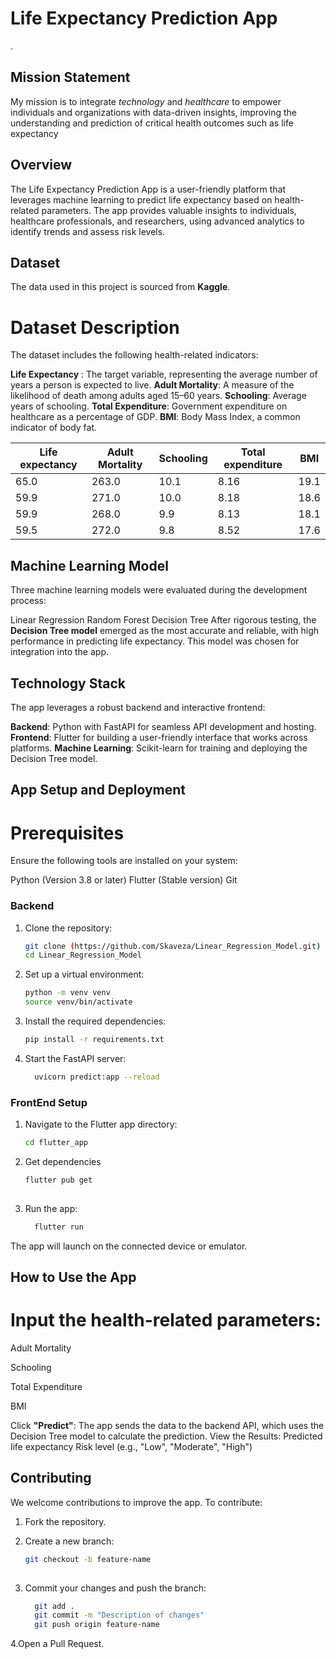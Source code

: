 # Life Expectancy Prediction App
.
## Mission Statement
My mission is to integrate *technology* and *healthcare* to empower individuals and organizations with data-driven insights, improving the understanding and prediction of critical health outcomes such as life expectancy

## Overview
The Life Expectancy Prediction App is a user-friendly platform that leverages machine learning to predict life expectancy based on health-related parameters. The app provides valuable insights to individuals, healthcare professionals, and researchers, using advanced analytics to identify trends and assess risk levels.

## Dataset
The data used in this project is sourced from **Kaggle**. 

# Dataset Description
The dataset includes the following health-related indicators:

**Life Expectancy** : The target variable, representing the average number of years a person is expected to live.
**Adult Mortality**: A measure of the likelihood of death among adults aged 15–60 years.
**Schooling**: Average years of schooling.
**Total Expenditure**: Government expenditure on healthcare as a percentage of GDP.
**BMI**: Body Mass Index, a common indicator of body fat.

| Life expectancy | Adult Mortality | Schooling | Total expenditure | BMI  |
|------------------|-----------------|-----------|-------------------|------|
| 65.0            | 263.0           | 10.1      | 8.16              | 19.1 |
| 59.9            | 271.0           | 10.0      | 8.18              | 18.6 |
| 59.9            | 268.0           | 9.9       | 8.13              | 18.1 |
| 59.5            | 272.0           | 9.8       | 8.52              | 17.6 |

## Machine Learning Model

Three machine learning models were evaluated during the development process:

Linear Regression
Random Forest
Decision Tree
After rigorous testing, the **Decision Tree model** emerged as the most accurate and reliable, with high performance in predicting life expectancy. This model was chosen for integration into the app.

## Technology Stack
The app leverages a robust backend and interactive frontend:

**Backend**: Python with FastAPI for seamless API development and hosting.
**Frontend**: Flutter for building a user-friendly interface that works across platforms.
**Machine Learning**: Scikit-learn for training and deploying the Decision Tree model.

## App Setup and Deployment

# Prerequisites
Ensure the following tools are installed on your system:

Python (Version 3.8 or later)
Flutter (Stable version)
Git

### Backend
1. Clone the repository:
   
   ```bash
   git clone (https://github.com/Skaveza/Linear_Regression_Model.git)
   cd Linear_Regression_Model

3. Set up a virtual environment:
   
   ```bash
   python -m venv venv
   source venv/bin/activate

2. Install the required dependencies:
   
    ```bash
    pip install -r requirements.txt
    
3. Start the FastAPI server:
   
   ```bash
     uvicorn predict:app --reload

### FrontEnd Setup
1. Navigate to the Flutter app directory:
   
   ```bash
   cd flutter_app
   

2. Get dependencies
   
   ```bash
   flutter pub get
    
3. Run the app:
   
   ```bash
     flutter run

The app will launch on the connected device or emulator.

## How to Use the App

# Input the health-related parameters:
Adult Mortality

Schooling

Total Expenditure

BMI

Click **"Predict"**: The app sends the data to the backend API, which uses the Decision Tree model to calculate the prediction.
View the Results:
Predicted life expectancy
Risk level (e.g., "Low", "Moderate", "High")

## Contributing
We welcome contributions to improve the app. To contribute:

1. Fork the repository.
2. Create a new branch:
   
   ```bash
   git checkout -b feature-name
    
3. Commit your changes and push the branch:
   
   ```bash
     git add .
     git commit -m "Description of changes"
     git push origin feature-name
4.Open a Pull Request.





   

